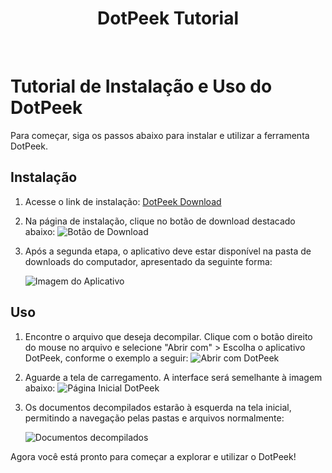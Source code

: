 <h1 align="center"> DotPeek Tutorial </h1>
<br/>

# Tutorial de Instalação e Uso do DotPeek

Para começar, siga os passos abaixo para instalar e utilizar a ferramenta DotPeek.

## Instalação

1. Acesse o link de instalação: [DotPeek Download](https://www.jetbrains.com/pt-br/decompiler/download/#section=web-installer)

2. Na página de instalação, clique no botão de download destacado abaixo:
  ![Botão de Download](https://github.com/RafaellaDeOliveira/DotPeek-Tutorial/assets/69827462/d4459974-a0ee-4ead-9707-95e33d2af7a4)


3. Após a segunda etapa, o aplicativo deve estar disponível na pasta de downloads do computador, apresentado da seguinte forma:
   
   ![Imagem do Aplicativo](https://github.com/RafaellaDeOliveira/DotPeek-Tutorial/assets/69827462/4d8ad8a7-9f31-47f2-9e9c-891e186a73de)



## Uso

1. Encontre o arquivo que deseja decompilar. Clique com o botão direito do mouse no arquivo e selecione "Abrir com" > Escolha o aplicativo DotPeek, conforme o exemplo a seguir:
   ![Abrir com DotPeek](https://github.com/RafaellaDeOliveira/DotPeek-Tutorial/assets/69827462/084e2a6b-479a-41b4-8465-3b05ca193709)

2. Aguarde a tela de carregamento. A interface será semelhante à imagem abaixo:
   ![Página Inicial DotPeek](https://github.com/RafaellaDeOliveira/DotPeek-Tutorial/assets/69827462/74ad471f-68b2-4949-9e5c-f7e86be70fdd)


3. Os documentos decompilados estarão à esquerda na tela inicial, permitindo a navegação pelas pastas e arquivos normalmente:
   
   ![Documentos decompilados](https://github.com/RafaellaDeOliveira/DotPeek-Tutorial/assets/69827462/2b712179-1566-4a99-bf62-72815b35fd2c)


Agora você está pronto para começar a explorar e utilizar o DotPeek!

